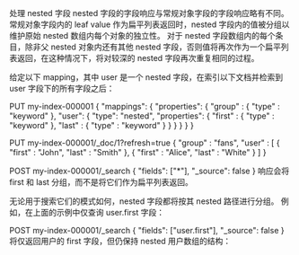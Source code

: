 处理 nested 字段
nested 字段的字段响应与常规对象字段的字段响应略有不同。 常规对象字段内的 leaf value 作为扁平列表返回时，nested 字段内的值被分组以维护原始 nested 数组内每个对象的独立性。 对于 nested 字段数组内的每个条目，除非父 nested 对象内还有其他 nested 字段，否则值将再次作为一个扁平列表返回，在这种情况下，将对较深的 nested 字段再次重复相同的过程。

给定以下 mapping，其中 user 是一个 nested 字段，在索引以下文档并检索到 user 字段下的所有字段之后：

PUT my-index-000001
{
  "mappings": {
    "properties": {
      "group" : { "type" : "keyword" },
      "user": {
        "type": "nested",
        "properties": {
          "first" : { "type" : "keyword" },
          "last" : { "type" : "keyword" }
        }
      }
    }
  }
}
 
PUT my-index-000001/_doc/1?refresh=true
{
  "group" : "fans",
  "user" : [
    {
      "first" : "John",
      "last" :  "Smith"
    },
    {
      "first" : "Alice",
      "last" :  "White"
    }
  ]
}
 
POST my-index-000001/_search
{
  "fields": ["*"],
  "_source": false
}
响应会将 first 和 last 分组，而不是将它们作为扁平列表返回。


无论用于搜索它们的模式如何，nested 字段都将按其 nested 路径进行分组。 例如，在上面的示例中仅查询 user.first 字段：

POST my-index-000001/_search
{
  "fields": ["user.first"],
  "_source": false
}
将仅返回用户的 first 字段，但仍保持 nested 用户数组的结构：
